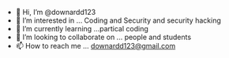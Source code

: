 - 👋 Hi, I’m @downardd123
- 👀 I’m interested in ... Coding and Security and security hacking
- 🌱 I’m currently learning ...partical coding
- 💞️ I’m looking to collaborate on ... people and students 
- 📫 How to reach me ... downardd123@gmail.com

<!---
downardd123/downardd123 is a ✨ special ✨ repository because its `README.md` (this file) appears on your GitHub profile.
You can click the Preview link to take a look at your changes.
--->
